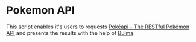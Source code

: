 # Pokemon API
This script enables it's users to requests [Pokéapi - The RESTful Pokémon API](https://pokeapi.co/) and presents the results with the help of [Bulma](https://bulma.io/).
